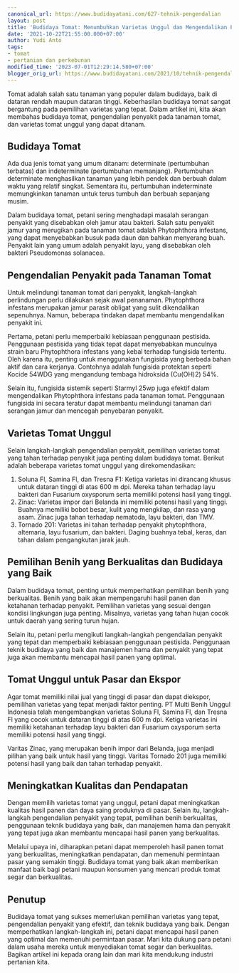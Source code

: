 ```yaml
---
canonical_url: https://www.budidayatani.com/627-tehnik-pengendalian
layout: post
title: 'Budidaya Tomat: Menumbuhkan Varietas Unggul dan Mengendalikan Penyakit Tanaman'
date: '2021-10-22T21:55:00.000+07:00'
author: Yudi Anto
tags:
- tomat
- pertanian dan perkebunan
modified_time: '2023-07-01T12:29:14.580+07:00'
blogger_orig_url: https://www.budidayatani.com/2021/10/tehnik-pengendalian-penyakit-utama.html
---
```


Tomat adalah salah satu tanaman yang populer dalam budidaya, baik di dataran rendah maupun dataran tinggi. Keberhasilan budidaya tomat sangat bergantung pada pemilihan varietas yang tepat. Dalam artikel ini, kita akan membahas budidaya tomat, pengendalian penyakit pada tanaman tomat, dan varietas tomat unggul yang dapat ditanam.

## Budidaya Tomat

Ada dua jenis tomat yang umum ditanam: determinate (pertumbuhan terbatas) dan indeterminate (pertumbuhan memanjang). Pertumbuhan determinate menghasilkan tanaman yang lebih pendek dan berbuah dalam waktu yang relatif singkat. Sementara itu, pertumbuhan indeterminate memungkinkan tanaman untuk terus tumbuh dan berbuah sepanjang musim.

Dalam budidaya tomat, petani sering menghadapi masalah serangan penyakit yang disebabkan oleh jamur atau bakteri. Salah satu penyakit jamur yang merugikan pada tanaman tomat adalah Phytophthora infestans, yang dapat menyebabkan busuk pada daun dan bahkan menyerang buah. Penyakit lain yang umum adalah penyakit layu, yang disebabkan oleh bakteri Pseudomonas solanacea.

## Pengendalian Penyakit pada Tanaman Tomat

Untuk melindungi tanaman tomat dari penyakit, langkah-langkah perlindungan perlu dilakukan sejak awal penanaman. Phytophthora infestans merupakan jamur parasit obligat yang sulit dikendalikan sepenuhnya. Namun, beberapa tindakan dapat membantu mengendalikan penyakit ini.

Pertama, petani perlu memperbaiki kebiasaan penggunaan pestisida. Penggunaan pestisida yang tidak tepat dapat menyebabkan munculnya strain baru Phytophthora infestans yang kebal terhadap fungisida tertentu. Oleh karena itu, penting untuk menggunakan fungisida yang berbeda bahan aktif dan cara kerjanya. Contohnya adalah fungisida protektan seperti Kocide 54WDG yang mengandung tembaga hidroksida (Cu(OH)2) 54%.

Selain itu, fungisida sistemik seperti Starmyl 25wp juga efektif dalam mengendalikan Phytophthora infestans pada tanaman tomat. Penggunaan fungisida ini secara teratur dapat membantu melindungi tanaman dari serangan jamur dan mencegah penyebaran penyakit.

## Varietas Tomat Unggul

Selain langkah-langkah pengendalian penyakit, pemilihan varietas tomat yang tahan terhadap penyakit juga penting dalam budidaya tomat. Berikut adalah beberapa varietas tomat unggul yang direkomendasikan:

1. Soluna Fl, Samina Fl, dan Tresna F1: Ketiga varietas ini dirancang khusus untuk dataran tinggi di atas 600 m dpi. Mereka tahan terhadap layu bakteri dan Fusarium oxysporum serta memiliki potensi hasil yang tinggi.
2. Zinac: Varietas impor dari Belanda ini memiliki potensi hasil yang tinggi. Buahnya memiliki bobot besar, kulit yang mengkilap, dan rasa yang asam. Zinac juga tahan terhadap nematoda, layu bakteri, dan TMV.
3. Tornado 201: Varietas ini tahan terhadap penyakit phytophthora, altemaria, layu fusarium, dan bakteri. Daging buahnya tebal, keras, dan tahan dalam pengangkutan jarak jauh.

## Pemilihan Benih yang Berkualitas dan Budidaya yang Baik

Dalam budidaya tomat, penting untuk memperhatikan pemilihan benih yang berkualitas. Benih yang baik akan mempengaruhi hasil panen dan ketahanan terhadap penyakit. Pemilihan varietas yang sesuai dengan kondisi lingkungan juga penting. Misalnya, varietas yang tahan hujan cocok untuk daerah yang sering turun hujan.

Selain itu, petani perlu mengikuti langkah-langkah pengendalian penyakit yang tepat dan memperbaiki kebiasaan penggunaan pestisida. Penggunaan teknik budidaya yang baik dan manajemen hama dan penyakit yang tepat juga akan membantu mencapai hasil panen yang optimal.

## Tomat Unggul untuk Pasar dan Ekspor

Agar tomat memiliki nilai jual yang tinggi di pasar dan dapat diekspor, pemilihan varietas yang tepat menjadi faktor penting. PT Multi Benih Unggul Indonesia telah mengembangkan varietas Soluna Fl, Samina Fl, dan Tresna Fl yang cocok untuk dataran tinggi di atas 600 m dpi. Ketiga varietas ini memiliki ketahanan terhadap layu bakteri dan Fusarium oxysporum serta memiliki potensi hasil yang tinggi.

Varitas Zinac, yang merupakan benih impor dari Belanda, juga menjadi pilihan yang baik untuk hasil yang tinggi. Varitas Tornado 201 juga memiliki potensi hasil yang baik dan tahan terhadap penyakit.

## Meningkatkan Kualitas dan Pendapatan

Dengan memilih varietas tomat yang unggul, petani dapat meningkatkan kualitas hasil panen dan daya saing produknya di pasar. Selain itu, langkah-langkah pengendalian penyakit yang tepat, pemilihan benih berkualitas, penggunaan teknik budidaya yang baik, dan manajemen hama dan penyakit yang tepat juga akan membantu mencapai hasil panen yang berkualitas.

Melalui upaya ini, diharapkan petani dapat memperoleh hasil panen tomat yang berkualitas, meningkatkan pendapatan, dan memenuhi permintaan pasar yang semakin tinggi. Budidaya tomat yang baik akan memberikan manfaat baik bagi petani maupun konsumen yang mencari produk tomat segar dan berkualitas.

## Penutup

Budidaya tomat yang sukses memerlukan pemilihan varietas yang tepat, pengendalian penyakit yang efektif, dan teknik budidaya yang baik. Dengan memperhatikan langkah-langkah ini, petani dapat mencapai hasil panen yang optimal dan memenuhi permintaan pasar. Mari kita dukung para petani dalam usaha mereka untuk menyediakan tomat segar dan berkualitas. Bagikan artikel ini kepada orang lain dan mari kita mendukung industri pertanian kita.


